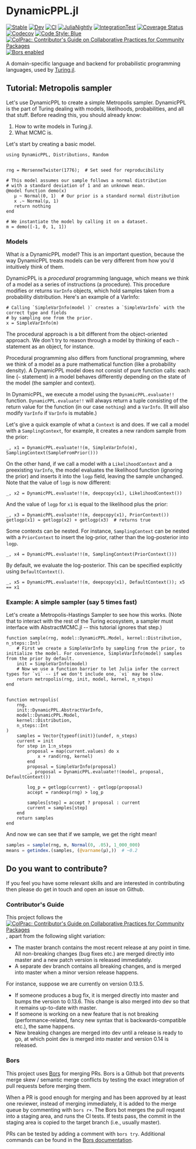 # DynamicPPL.jl

[![Stable](https://img.shields.io/badge/docs-stable-blue.svg)](https://turinglang.github.io/DynamicPPL.jl/stable)
[![Dev](https://img.shields.io/badge/docs-dev-blue.svg)](https://turinglang.github.io/DynamicPPL.jl/dev)
[![CI](https://github.com/TuringLang/DynamicPPL.jl/workflows/CI/badge.svg?branch=master)](https://github.com/TuringLang/DynamicPPL.jl/actions?query=workflow%3ACI+branch%3Amaster)
[![JuliaNightly](https://github.com/TuringLang/DynamicPPL.jl/workflows/JuliaNightly/badge.svg?branch=master)](https://github.com/TuringLang/DynamicPPL.jl/actions?query=workflow%3AJuliaNightly+branch%3Amaster)
[![IntegrationTest](https://github.com/TuringLang/DynamicPPL.jl/workflows/IntegrationTest/badge.svg?branch=master)](https://github.com/TuringLang/DynamicPPL.jl/actions?query=workflow%3AIntegrationTest+branch%3Amaster)
[![Coverage Status](https://coveralls.io/repos/github/TuringLang/DynamicPPL.jl/badge.svg?branch=master)](https://coveralls.io/github/TuringLang/DynamicPPL.jl?branch=master)
[![Codecov](https://codecov.io/gh/TuringLang/DynamicPPL.jl/branch/master/graph/badge.svg)](https://codecov.io/gh/TuringLang/DynamicPPL.jl)
[![Code Style: Blue](https://img.shields.io/badge/code%20style-blue-4495d1.svg)](https://github.com/invenia/BlueStyle)
[![ColPrac: Contributor's Guide on Collaborative Practices for Community Packages](https://img.shields.io/badge/ColPrac-Contributor's%20Guide-blueviolet)](https://colprac.sciml.ai/)
[![Bors enabled](https://bors.tech/images/badge_small.svg)](https://app.bors.tech/repositories/24589)

A domain-specific language and backend for probabilistic programming languages, used by [Turing.jl](https://github.com/TuringLang/Turing.jl).


## Tutorial: Metropolis sampler

Let's use DynamicPPL to create a simple Metropolis sampler. DynamicPPL is the part of Turing dealing with models, likelihoods, probabilities, and all that stuff. Before reading this, you should already know:
1. How to write models in Turing.jl.
2. What MCMC is.

Let's start by creating a basic model.

```
using DynamicPPL, Distributions, Random


rng = MersenneTwister(1776);  # Set seed for reproducibility

# This model assumes our sample follows a normal distribution 
# with a standard deviation of 1 and an unknown mean.
@model function demo(x)
   μ ~ Normal(0, 1)  # Our prior is a standard normal distribution
   x .~ Normal(μ, 1)
   return nothing
end

# We instantiate the model by calling it on a dataset.
m = demo([-1, 0, 1, 1])
```

### Models

What *is* a DynamicPPL model? This is an important question, because the way DynamicPPL treats models can be very different from how you'd intuitively think of them.

DynamicPPL is a *procedural* programming language, which means we think of a model as a series of instructions (a procedure). This procedure modifies or returns `VarInfo` objects, which hold samples taken from a probability distribution. Here's an example of a VarInfo:

```
# Calling `SimpleVarInfo(model )` creates a `SimpleVarInfo` with the correct type and fields 
# by sampling one from the prior.
x = SimpleVarInfo(m)
```

The procedural approach is a bit different from the object-oriented approach. We don't try to reason through a model by thinking of each `~` statement as an object, for instance.

Procedural programming also differs from functional programming, where we think of a model as a pure mathematical function (like a probability density). A DynamicPPL model does not consist of pure function calls: each line (`~` statement) in a model behaves differently depending on the state of the model (the sampler and context).

In DynamicPPL, we execute a model using the `DynamicPPL.evaluate!!` function. `DynamicPPL.evaluate!!` will always return a tuple consisting of the return value for the function (in our case `nothing`) and a `VarInfo`. (It will also modify `VarInfo` if `VarInfo` is mutable.)

Let's give a quick example of what a `Context` is and does. If we call a model with a `SamplingContext`, for example, it creates a new random sample from the prior:
```
_, x1 = DynamicPPL.evaluate!!(m, SimpleVarInfo(m), SamplingContext(SampleFromPrior()))
```

On the other hand, if we call a model with a `LikelihoodContext` and a preexisting `VarInfo`, the model evaluates the likelihood function (ignoring the prior) and inserts it into the `logp` field, leaving the sample unchanged. Note that the value of `logp` is now different:
```
_, x2 = DynamicPPL.evaluate!!(m, deepcopy(x1), LikelihoodContext())
```

And the value of `logp` for `x1` is equal to the likelihood plus the prior:
```
_, x3 = DynamicPPL.evaluate!!(m, deepcopy(x1), PriorContext())
getlogp(x1) ≈ getlogp(x2) + getlogp(x3)  # returns true
```

Some contexts can be nested. For instance, `SamplingContext` can be nested with a `PriorContext` to insert the log-prior, rather than the log-posterior into `logp`.
```
_, x4 = DynamicPPL.evaluate!!(m, SamplingContext(PriorContext()))
```

By default, we evaluate the log-posterior. This can be specified explicitly using `DefaultContext()`.
```
_, x5 = DynamicPPL.evaluate!!(m, deepcopy(x1), DefaultContext()); x5 == x1
```

### Example: A simple sampler (say 5 times fast)

Let's create a Metropolis-Hastings Sampler to see how this works. (Note that to interact with the rest of the Turing ecosystem, a sampler must interface with AbstractMCMC.jl -- this tutorial ignores that step.)
```
function sample(rng, model::DynamicPPL.Model, kernel::Distribution, n_steps::Int)
	# First we create a SimpleVarInfo by sampling from the prior, to initialize the model. For convenience, SimpleVarInfo(model) samples from the prior by default.
	init = SimpleVarInfo(model)
	# Now we use a function barrier to let Julia infer the correct types for `vi` -- if we don't include one, `vi` may be slow.
	return metropolis(rng, init, model, kernel, n_steps)
end


function metropolis(
	rng,
	init::DynamicPPL.AbstractVarInfo, 
	model::DynamicPPL.Model, 
	kernel::Distribution, 
	n_steps::Int
)
	samples = Vector{typeof(init)}(undef, n_steps)
	current = init
	for step in 1:n_steps
		proposal = map(current.values) do x
			x + rand(rng, kernel)
		end
		proposal = SimpleVarInfo(proposal)
		_, proposal = DynamicPPL.evaluate!!(model, proposal, DefaultContext())
		
		log_p = getlogp(current) - getlogp(proposal)
		accept = randexp(rng) > log_p
		
		samples[step] = accept ? proposal : current
		current = samples[step]
	end
	return samples
end
```

And now we can see that if we sample, we get the right mean!
```julia
samples = sample(rng, m, Normal(0, .05), 1_000_000)
means = getindex.(samples, (@varname(μ),))  # ~0.2
```

## Do you want to contribute?

If you feel you have some relevant skills and are interested in contributing then please do get in touch and open an issue on Github.

### Contributor's Guide

This project follows the [![ColPrac: Contributor's Guide on Collaborative Practices for Community Packages](https://img.shields.io/badge/ColPrac-Contributor's%20Guide-blueviolet)](https://colprac.sciml.ai/), apart from the following slight variation:

- The master branch contains the most recent release at any point in time. All non-breaking changes (bug fixes etc.) are merged directly into master and a new patch version is released immediately.
- A separate dev branch contains all breaking changes, and is merged into master when a minor version release happens.

For instance, suppose we are currently on version 0.13.5.

- If someone produces a bug fix, it is merged directly into master and bumps the version to 0.13.6. This change is also merged into dev so that it remains up-to-date with master.
- If someone is working on a new feature that is not breaking (performance-related, fancy new syntax that is backwards-compatible etc.), the same happens.
- New breaking changes are merged into dev until a release is ready to go, at which point dev is merged into master and version 0.14 is released.

### Bors

This project uses [Bors](https://bors.tech/) for merging PRs. Bors is a Github bot that prevents merge skew / semantic merge conflicts by testing
the exact integration of pull requests before merging them.

When a PR is good enough for merging and has been approved by at least one reviewer, instead of merging immediately, it is added to the merge queue
by commenting with `bors r+`. The Bors bot merges the pull request into a staging area, and runs the CI tests. If tests pass, the commit in the staging
area is copied to the target branch (i.e., usually master).

PRs can be tested by adding a comment with `bors try`. Additional commands can be found in the [Bors documentation](https://bors.tech/documentation/).

